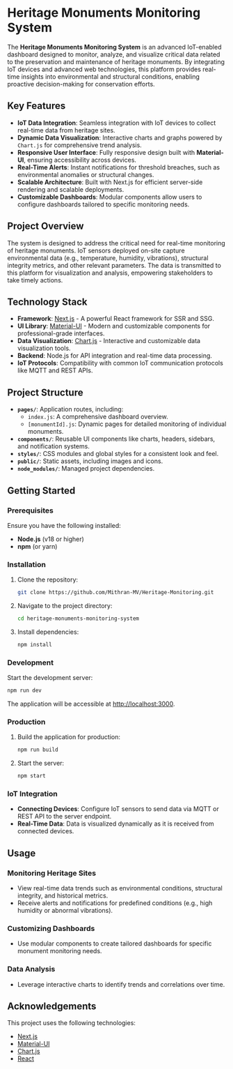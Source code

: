 
# Heritage Monuments Monitoring System

The **Heritage Monuments Monitoring System** is an advanced IoT-enabled dashboard designed to monitor, analyze, and visualize critical data related to the preservation and maintenance of heritage monuments. By integrating IoT devices and advanced web technologies, this platform provides real-time insights into environmental and structural conditions, enabling proactive decision-making for conservation efforts.

## Key Features

- **IoT Data Integration**: Seamless integration with IoT devices to collect real-time data from heritage sites.
- **Dynamic Data Visualization**: Interactive charts and graphs powered by `Chart.js` for comprehensive trend analysis.
- **Responsive User Interface**: Fully responsive design built with **Material-UI**, ensuring accessibility across devices.
- **Real-Time Alerts**: Instant notifications for threshold breaches, such as environmental anomalies or structural changes.
- **Scalable Architecture**: Built with Next.js for efficient server-side rendering and scalable deployments.
- **Customizable Dashboards**: Modular components allow users to configure dashboards tailored to specific monitoring needs.

## Project Overview

The system is designed to address the critical need for real-time monitoring of heritage monuments. IoT sensors deployed on-site capture environmental data (e.g., temperature, humidity, vibrations), structural integrity metrics, and other relevant parameters. The data is transmitted to this platform for visualization and analysis, empowering stakeholders to take timely actions.

## Technology Stack

- **Framework**: [Next.js](https://nextjs.org/) - A powerful React framework for SSR and SSG.
- **UI Library**: [Material-UI](https://mui.com/) - Modern and customizable components for professional-grade interfaces.
- **Data Visualization**: [Chart.js](https://www.chartjs.org/) - Interactive and customizable data visualization tools.
- **Backend**: Node.js for API integration and real-time data processing.
- **IoT Protocols**: Compatibility with common IoT communication protocols like MQTT and REST APIs.

## Project Structure

- **`pages/`**: Application routes, including:
  - `index.js`: A comprehensive dashboard overview.
  - `[monumentId].js`: Dynamic pages for detailed monitoring of individual monuments.
- **`components/`**: Reusable UI components like charts, headers, sidebars, and notification systems.
- **`styles/`**: CSS modules and global styles for a consistent look and feel.
- **`public/`**: Static assets, including images and icons.
- **`node_modules/`**: Managed project dependencies.

## Getting Started

### Prerequisites

Ensure you have the following installed:

- **Node.js** (v18 or higher)
- **npm** (or yarn)

### Installation

1. Clone the repository:
   ```bash
   git clone https://github.com/Mithran-MV/Heritage-Monitoring.git
   ```
2. Navigate to the project directory:
   ```bash
   cd heritage-monuments-monitoring-system
   ```
3. Install dependencies:
   ```bash
   npm install
   ```

### Development

Start the development server:
```bash
npm run dev
```
The application will be accessible at [http://localhost:3000](http://localhost:3000).

### Production

1. Build the application for production:
   ```bash
   npm run build
   ```
2. Start the server:
   ```bash
   npm start
   ```

### IoT Integration

- **Connecting Devices**: Configure IoT sensors to send data via MQTT or REST API to the server endpoint.
- **Real-Time Data**: Data is visualized dynamically as it is received from connected devices.

## Usage

### Monitoring Heritage Sites
- View real-time data trends such as environmental conditions, structural integrity, and historical metrics.
- Receive alerts and notifications for predefined conditions (e.g., high humidity or abnormal vibrations).

### Customizing Dashboards
- Use modular components to create tailored dashboards for specific monument monitoring needs.

### Data Analysis
- Leverage interactive charts to identify trends and correlations over time.


## Acknowledgements

This project uses the following technologies:
- [Next.js](https://nextjs.org/)
- [Material-UI](https://mui.com/)
- [Chart.js](https://www.chartjs.org/)
- [React](https://reactjs.org/)

